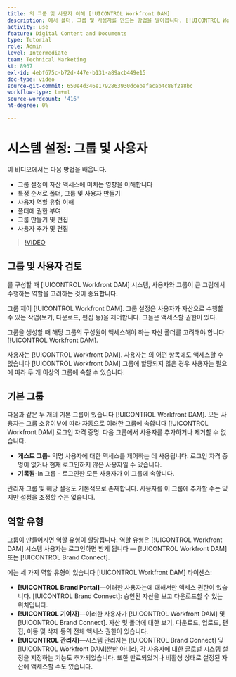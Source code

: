 ```yaml
---
title: 의 그룹 및 사용자 이해 [!UICONTROL Workfront DAM]
description: 에서 폴더, 그룹 및 사용자를 만드는 방법을 알아봅니다. [!UICONTROL Workfront DAM]. 사용자 역할 유형을 파악하고 폴더에 권한을 부여합니다.
activity: use
feature: Digital Content and Documents
type: Tutorial
role: Admin
level: Intermediate
team: Technical Marketing
kt: 8967
exl-id: 4ebf675c-b72d-447e-b131-a89acb449e15
doc-type: video
source-git-commit: 650e4d346e1792863930dcebafacab4c88f2a8bc
workflow-type: tm+mt
source-wordcount: '416'
ht-degree: 0%

---
```


# 시스템 설정: 그룹 및 사용자

이 비디오에서는 다음 방법을 배웁니다.

* 그룹 설정이 자산 액세스에 미치는 영향을 이해합니다
* 특정 순서로 폴더, 그룹 및 사용자 만들기
* 사용자 역할 유형 이해
* 폴더에 권한 부여
* 그룹 만들기 및 편집
* 사용자 추가 및 편집

>[!VIDEO](https://video.tv.adobe.com/v/335230/?quality=12&learn=on)

## 그룹 및 사용자 검토

를 구성할 때 [!UICONTROL Workfront DAM] 시스템, 사용자와 그룹이 큰 그림에서 수행하는 역할을 고려하는 것이 중요합니다.

그룹 제어 [!UICONTROL Workfront DAM]. 그룹 설정은 사용자가 자산으로 수행할 수 있는 작업(보기, 다운로드, 편집 등)을 제어합니다. 그들은 액세스할 권한이 있다.

그룹을 생성할 때 해당 그룹의 구성원이 액세스해야 하는 자산 폴더를 고려해야 합니다 [!UICONTROL Workfront DAM].

사용자는 [!UICONTROL Workfront DAM]. 사용자는 의 어떤 항목에도 액세스할 수 없습니다 [!UICONTROL Workfront DAM] 그룹에 할당되지 않은 경우 사용자는 필요에 따라 두 개 이상의 그룹에 속할 수 있습니다.

## 기본 그룹

다음과 같은 두 개의 기본 그룹이 있습니다 [!UICONTROL Workfront DAM]. 모든 사용자는 그룹 소유여부에 따라 자동으로 이러한 그룹에 속합니다 [!UICONTROL Workfront DAM] 로그인 자격 증명. 다음 그룹에서 사용자를 추가하거나 제거할 수 없습니다.

* **게스트 그룹**- 익명 사용자에 대한 액세스를 제어하는 데 사용됩니다. 로그인 자격 증명이 없거나 현재 로그인하지 않은 사용자일 수 있습니다.
* **기록됨**-In 그룹 - 로그인한 모든 사용자가 이 그룹에 속합니다.

관리자 그룹 및 해당 설정도 기본적으로 존재합니다. 사용자를 이 그룹에 추가할 수는 있지만 설정을 조정할 수는 없습니다.

## 역할 유형

그룹이 만들어지면 역할 유형이 할당됩니다. 역할 유형은 [!UICONTROL Workfront DAM] 시스템 사용자는 로그인하면 받게 됩니다 — [!UICONTROL Workfront DAM] 또는 [!UICONTROL Brand Connect].

에는 세 가지 역할 유형이 있습니다 [!UICONTROL Workfront DAM] 라이센스:

* **[!UICONTROL Brand Portal]**—이러한 사용자는에 대해서만 액세스 권한이 있습니다. [!UICONTROL Brand Connect]: 승인된 자산을 보고 다운로드할 수 있는 위치입니다.
* **[!UICONTROL 기여자]**—이러한 사용자가 [!UICONTROL Workfront DAM] 및 [!UICONTROL Brand Connect]. 자산 및 폴더에 대한 보기, 다운로드, 업로드, 편집, 이동 및 삭제 등의 전체 액세스 권한이 있습니다.
* **[!UICONTROL 관리자]**—시스템 관리자는 [!UICONTROL Brand Connect] 및 [!UICONTROL Workfront DAM]뿐만 아니라, 각 사용자에 대한 글로벌 시스템 설정을 지정하는 기능도 추가되었습니다. 또한 만료되었거나 비활성 상태로 설정된 자산에 액세스할 수도 있습니다.

<!-- 
Learn more graphic & documentation article link, below
* Understanding the difference between Workfront licenses and Workfront DAM role types
* -->

